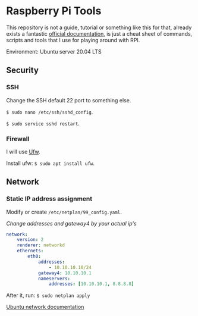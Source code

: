 # Raspberry Pi Tools

This repository is not a guide, tutorial or something like this for that, already exists a fantastic [official documentation](https://www.raspberrypi.org/documentation/), is just a cheat sheet of commands, scripts and tools that I use for playing around with RPI.

Environment: Ubuntu server 20.04 LTS

## Security

### SSH

Change the SSH default 22 port to something else.

`$ sudo nano /etc/ssh/sshd_config`.

`$ sudo service sshd restart`.

### Firewall

I will use [Ufw](https://www.linux.com/training-tutorials/introduction-uncomplicated-firewall-ufw/).


Install ufw: `$ sudo apt install ufw`.

## Network

### Static IP address assignment

Modify or create `/etc/netplan/99_config.yaml`.

*Change addresses and gateway4 by your actual ip's*

```yaml
network:
    version: 2
    renderer: networkd
    ethernets:
        eth0:
            addresses:
                - 10.10.10.10/24
            gateway4: 10.10.10.1
            nameservers:
                addresses: [10.10.10.1, 8.8.8.8]
```

After it, run: `$ sudo netplan apply`

[Ubuntu network documentation](https://ubuntu.com/server/docs/network-configuration)